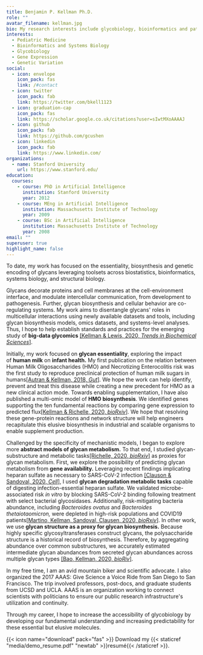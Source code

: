 ```yaml
---
title: Benjamin P. Kellman Ph.D.
role: ""
avatar_filename: kellman.jpg
bio: My research interests include glycobiology, bioinformatics and pathology
interests:
  - Pediatric Medicine
  - Bioinformatics and Systems Biology
  - Glycobiology
  - Gene Expression
  - Genetic Variation
social:
  - icon: envelope
    icon_pack: fas
    link: /#contact
  - icon: twitter
    icon_pack: fab
    link: https://twitter.com/bkell1123
  - icon: graduation-cap
    icon_pack: fas
    link: https://scholar.google.co.uk/citations?user=sIwtMXoAAAAJ
  - icon: github
    icon_pack: fab
    link: https://github.com/gcushen
  - icon: linkedin
    icon_pack: fab
    link: https://www.linkedin.com/
organizations:
  - name: Stanford University
    url: https://www.stanford.edu/
education:
  courses:
    - course: PhD in Artificial Intelligence
      institution: Stanford University
      year: 2012
    - course: MEng in Artificial Intelligence
      institution: Massachusetts Institute of Technology
      year: 2009
    - course: BSc in Artificial Intelligence
      institution: Massachusetts Institute of Technology
      year: 2008
email: ""
superuser: true
highlight_name: false
---
```

<!--StartFragment-->

To date, my work has focused on the essentiality, biosynthesis and genetic encoding of glycans leveraging toolsets across biostatistics, bioinformatics, systems biology, and structural biology.

Glycans decorate proteins and cell membranes at the cell-environment interface, and modulate intercellular communication, from development to pathogenesis. Further, glycan biosynthesis and cellular behavior are co-regulating systems. My work aims to disentangle glycans' roles in multicellular interactions using newly available datasets and tools, including glycan biosynthesis models, omics datasets, and systems-level analyses. Thus, I hope to help establish standards and practices for the emerging study of **big-data glycomics** [[Kellman & Lewis, 2020, *Trends in Biochemical Sciences*]](https://doi.org/10.1016/j.tibs.2020.10.004).

Initially, my work focused on **glycan essentiality**, exploring the impact of **human milk** on **infant health.** My first publication on the relation between Human Milk Oligosaccharides (HMO) and Necrotizing Enterocolitis risk was the first study to reproduce preclinical protection of human milk sugars in humans[[Autran & Kellman, 2018, *Gut*]](http://dx.doi.org/10.1136/gutjnl-2016-312819). We hope the work can help identify, prevent and treat this disease while creating a new precedent for HMO as a new clinical action mode. Towards enabling supplementation, I have also published a multi-omic model of **HMO biosynthesis**. We identified genes supporting the ten fundamental reactions by comparing gene expression to predicted flux[[Kellman & Richelle, 2020, *bioRxiv*]](https://doi.org/10.1101/2020.09.02.278663). We hope that resolving these gene-protein reactions and network structure will help engineers recapitulate this elusive biosynthesis in industrial and scalable organisms to enable supplement production.

Challenged by the specificity of mechanistic models, I began to explore more **abstract models of glycan metabolism.** To that end, I studied glycan-substructure and metabolic tasks[[Richelle, 2020, *bioRxiv*]](https://doi.org/10.1101/2020.04.26.057943) as proxies for glycan metabolism. First, we explore the possibility of predicting glycan metabolism from **gene availability.** Leveraging recent findings implicating heparan sulfate as necessary to SARS-CoV-2 infection [[Clauson & Sandoval, 2020, *Cell*]](https://doi.org/10.1016/j.cell.2020.09.033), I used **glycan degradation metabolic tasks** capable of digesting infection-essential heparan sulfate. We validated microbe-associated risk *in vitro* by blocking SARS-CoV-2 binding following treatment with select bacterial glycosidases. Additionally, risk-mitigating bacteria abundance, including *Bacteroides ovatus* and *Bacteroides thetaiotaomicron,* were depleted in high-risk populations and COVID19 patients[[Martino, Kellman, Sandoval, Clausen, 2020, *bioRxiv*]](https://doi.org/10.1101/2020.08.17.238444). In other work, we use **glycan structure as a proxy for glycan biosynthesis.** Because highly specific glycosyltransferases construct glycans, the polysaccharide structure is a historical record of biosynthesis. Therefore, by aggregating abundance over common substructures, we accurately estimated intermediate glycan abundances from secreted glycan abundances across multiple glycan types [[Bao, Kellman, 2020, *bioRiv*]](https://doi.org/10.1101/693507).

In my free time, I am an avid mountain biker and scientific advocate. I also organized the 2017 AAAS: Give Science a Voice Ride from San Diego to San Francisco. The trip involved professors, post-docs, and graduate students from UCSD and UCLA. AAAS is an organization working to connect scientists with politicians to ensure our public research infrastructure's utilization and continuity. 

Through my career, I hope to increase the accessibility of glycobiology by developing our fundamental understanding and increasing predictability for these essential but elusive molecules.

{{< icon name="download" pack="fas" >}} Download my {{< staticref "media/demo_resume.pdf" "newtab" >}}resumé{{< /staticref >}}.

<!--EndFragment-->